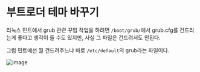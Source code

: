 # 부트로더 테마 바꾸기
리눅스 민트에서 grub 관련 꾸밈 작업을 하려면 `/boot/grub/`에서 grub.cfg를 건드리는게 좋다고 생각이 들 수도 있지만, 사실 그 파일은 건드려서도 안된다. 

그럼 민트에선 뭘 건드려주느냐 
바로 `/etc/default`의 grub라는 파일이다.

![image](https://github.com/user-attachments/assets/e763809e-9dae-4965-a641-7e3cf2f775e0)
